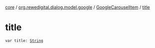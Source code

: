 [core](../../index.md) / [org.rewedigital.dialog.model.google](../index.md) / [GoogleCarouselItem](index.md) / [title](./title.md)

# title

`var title: `[`String`](https://kotlinlang.org/api/latest/jvm/stdlib/kotlin/-string/index.html)